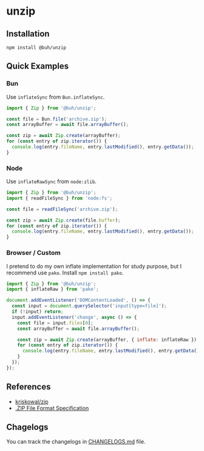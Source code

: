 # unzip

## Installation

`npm install @buh/unzip`

## Quick Examples

### Bun

Use `inflateSync` from `Bun.inflateSync`.

```javascript
import { Zip } from '@buh/unzip';

const file = Bun.file('archive.zip');
const arrayBuffer = await file.arrayBuffer();

const zip = await Zip.create(arrayBuffer);
for (const entry of zip.iterator()) {
  console.log(entry.fileName, entry.lastModified(), entry.getData());
}
```

### Node

Use `inflateRawSync` from `node:zlib`.

```javascript
import { Zip } from '@buh/unzip';
import { readFileSync } from 'node:fs';

const file = readFileSync('archive.zip');

const zip = await Zip.create(file.buffer);
for (const entry of zip.iterator()) {
  console.log(entry.fileName, entry.lastModified(), entry.getData());
}
```

### Browser / Custom

I pretend to do my own inflate implementation for study purpose, but I recommend use `pako`. Install `npm install pako`.

```javascript
import { Zip } from '@buh/unzip';
import { inflateRaw } from 'pako';

document.addEventListener('DOMContentLoaded', () => {
  const input = document.querySelector('input[type=file]');
  if (!input) return;
  input.addEventListener('change', async () => {
    const file = input.files[0];
    const arrayBuffer = await file.arrayBuffer();

    const zip = await Zip.create(arrayBuffer, { inflate: inflateRaw });
    for (const entry of zip.iterator()) {
      console.log(entry.fileName, entry.lastModified(), entry.getData());
    }
  });
});
```

## References

- [kriskowal/zip](https://github.com/kriskowal/zip)
- [.ZIP File Format Specification](/docs/APPNOTE.md)

## Chagelogs

You can track the changelogs in [CHANGELOGS.md](/CHANGELOG.md) file.
